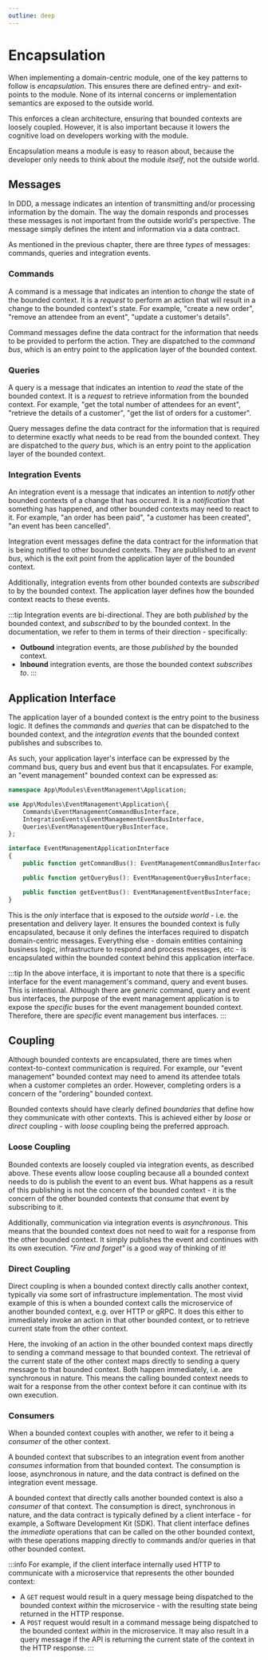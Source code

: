```yaml
---
outline: deep
---
```


# Encapsulation

When implementing a domain-centric module, one of the key patterns to follow is _encapsulation_. This ensures there are
defined entry- and exit-points to the module. None of its internal concerns or implementation semantics are exposed to
the outside world.

This enforces a clean architecture, ensuring that bounded contexts are loosely coupled. However, it is also important
because it lowers the cognitive load on developers working with the module.

Encapsulation means a module is easy to reason about, because the developer only needs to think about the module
_itself_, not the outside world.

## Messages

In DDD, a message indicates an intention of transmitting and/or processing information by the domain. The way the
domain responds and processes these messages is not important from the outside world's perspective. The message simply
defines the intent and information via a data contract.

As mentioned in the previous chapter, there are three _types_ of messages: commands, queries and integration events.

### Commands

A command is a message that indicates an intention to _change_ the state of the bounded context. It is a _request_ to
perform an action that will result in a change to the bounded context's state. For example, "create a new order",
"remove an attendee from an event", "update a customer's details".

Command messages define the data contract for the information that needs to be provided to perform the action. They are
dispatched to the _command bus_, which is an entry point to the application layer of the bounded context.

### Queries

A query is a message that indicates an intention to _read_ the state of the bounded context. It is a _request_ to
retrieve information from the bounded context. For example, "get the total number of attendees for an event",
"retrieve the details of a customer", "get the list of orders for a customer".

Query messages define the data contract for the information that is required to determine exactly what needs to be read
from the bounded context. They are dispatched to the _query bus_, which is an entry point to the application layer of
the bounded context.

### Integration Events

An integration event is a message that indicates an intention to _notify_ other bounded contexts of a change that has
occurred. It is a _notification_ that something has happened, and other bounded contexts may need to react to it. For
example, "an order has been paid", "a customer has been created", "an event has been cancelled".

Integration event messages define the data contract for the information that is being notified to other bounded
contexts. They are published to an _event bus_, which is the exit point from the application layer of the bounded
context.

Additionally, integration events from other bounded contexts are _subscribed_ to by the bounded context. The application
layer defines how the bounded context reacts to these events.

:::tip
Integration events are bi-directional. They are both _published_ by the bounded context, and _subscribed_ to by the
bounded context. In the documentation, we refer to them in terms of their direction - specifically:

- **Outbound** integration events, are those _published_ by the bounded context.
- **Inbound** integration events, are those the bounded context _subscribes to_.
:::

## Application Interface

The application layer of a bounded context is the entry point to the business logic. It defines the _commands_ and
_queries_ that can be dispatched to the bounded context, and the _integration events_ that the bounded context
publishes and subscribes to.

As such, your application layer's interface can be expressed by the command bus, query bus and event bus that it
encapsulates. For example, an "event management" bounded context can be expressed as:

```php
namespace App\Modules\EventManagement\Application;

use App\Modules\EventManagement\Application\{
    Commands\EventManagementCommandBusInterface,
    IntegrationEvents\EventManagementEventBusInterface,
    Queries\EventManagementQueryBusInterface,
};

interface EventManagementApplicationInterface
{
    public function getCommandBus(): EventManagementCommandBusInterface;

    public function getQueryBus(): EventManagementQueryBusInterface;

    public function getEventBus(): EventManagementEventBusInterface;
}
```

This is the _only_ interface that is exposed to the _outside world_ - i.e. the presentation and delivery layer. It
ensures the bounded context is fully encapsulated, because it only defines the interfaces required to dispatch
domain-centric messages. Everything else - domain entities containing business logic, infrastructure to respond and
process messages, etc - is encapsulated within the bounded context behind this application interface.

:::tip
In the above interface, it is important to note that there is a specific interface for the event management's command,
query and event buses. This is intentional. Although there are _generic_ command, query and event bus interfaces, the
purpose of the event management application is to expose the _specific_ buses for the event management bounded context.
Therefore, there are _specific_ event management bus interfaces.
:::

## Coupling

Although bounded contexts are encapsulated, there are times when context-to-context communication is required. For
example, our "event management" bounded context may need to amend its attendee totals when a customer completes an
order. However, completing orders is a concern of the "ordering" bounded context.

Bounded contexts should have clearly defined _boundaries_ that define how they communicate with other contexts. This is
achieved either by _loose_ or _direct_ coupling - with _loose_ coupling being the preferred approach.

### Loose Coupling

Bounded contexts are loosely coupled via integration events, as described above. These events allow loose coupling
because all a bounded context needs to do is publish the event to an event bus. What happens as a result of this
publishing is not the concern of the bounded context - it is the concern of the other bounded contexts that _consume_
that event by subscribing to it.

Additionally, communication via integration events is _asynchronous_. This means that the bounded context does not need
to wait for a response from the other bounded context. It simply publishes the event and continues with its own
execution. _"Fire and forget"_ is a good way of thinking of it!

### Direct Coupling

Direct coupling is when a bounded context directly calls another context, typically via some sort of infrastructure
implementation. The most vivid example of this is when a bounded context calls the microservice of another bounded
context, e.g. over HTTP or gRPC. It does this either to immediately invoke an action in that other bounded context,
or to retrieve current state from the other context.

Here, the invoking of an action in the other bounded context maps directly to sending a command message to that bounded
context. The retrieval of the current state of the other context maps directly to sending a query message to
that bounded context. Both happen immediately, i.e. are synchronous in nature. This means the calling bounded context
needs to wait for a response from the other context before it can continue with its own execution.

### Consumers

When a bounded context couples with another, we refer to it being a _consumer_ of the other context.

A bounded context that subscribes to an integration event from another _consumes_ information from that bounded context.
The consumption is loose, asynchronous in nature, and the data contract is defined on the integration event message.

A bounded context that directly calls another bounded context is also a _consumer_ of that context. The consumption
is direct, synchronous in nature, and the data contract is typically defined by a client interface - for example,
a Software Development Kit (SDK). That client interface defines the _immediate_ operations that can be called on
the other bounded context, with these operations mapping directly to commands and/or queries in that other bounded
context.

:::info
For example, if the client interface internally used HTTP to communicate with a microservice that represents the other
bounded context:

- A `GET` request would result in a query message being dispatched to the bounded context _within_ the microservice -
  with the resulting state being returned in the HTTP response.
- A `POST` request would result in a command message being dispatched to the bounded context _within_ in the
  microservice. It may also result in a query message if the API is returning the current state of the context in the
  HTTP response.
:::
